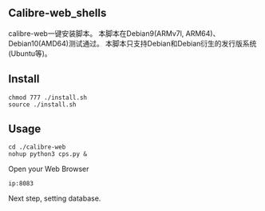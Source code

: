 ## Calibre-web_shells

calibre-web一键安装脚本。
本脚本在Debian9(ARMv7l, ARM64)、Debian10(AMD64)测试通过。
本脚本只支持Debian和Debian衍生的发行版系统(Ubuntu等)。

## Install

```
chmod 777 ./install.sh
source ./install.sh
```

## Usage
```
cd ./calibre-web
nohup python3 cps.py &
```                
    
Open your Web Browser
 ```
 ip:8083
 ```
 Next step, setting database.

